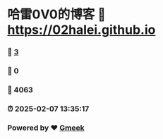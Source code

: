 # 哈雷0V0的博客 :link: https://02halei.github.io 
### :page_facing_up: [3](https://02halei.github.io/tag.html) 
### :speech_balloon: 0 
### :hibiscus: 4063 
### :alarm_clock: 2025-02-07 13:35:17 
### Powered by :heart: [Gmeek](https://github.com/Meekdai/Gmeek)
